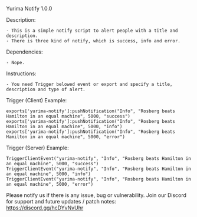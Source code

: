 Yurima Notify 1.0.0

Description:

    - This is a simple notify script to alert people with a title and description.
    - There is three kind of notify, which is success, info and error.

Dependencies:

    - Nope.

Instructions:

    - You need Trigger belowed event or export and specify a title, description and type of alert.

Trigger (Client) Example:

    exports['yurima-notify']:pushNotification("Info", "Rosberg beats Hamilton in an equal machine", 5000, "success")
    exports['yurima-notify']:pushNotification("Info", "Rosberg beats Hamilton in an equal machine", 5000, "info")
    exports['yurima-notify']:pushNotification("Info", "Rosberg beats Hamilton in an equal machine", 5000, "error")

Trigger (Server) Example:

    TriggerClientEvent("yurima-notify", "Info", "Rosberg beats Hamilton in an equal machine", 5000, "success")
    TriggerClientEvent("yurima-notify", "Info", "Rosberg beats Hamilton in an equal machine", 5000, "info")
    TriggerClientEvent("yurima-notify", "Info", "Rosberg beats Hamilton in an equal machine", 5000, "error")


Please notify us if there is any issue, bug or vulnerability.
Join our Discord for support and future updates / patch notes: https://discord.gg/hcDYvNvUhr

